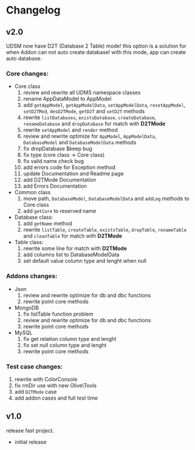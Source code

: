 # Changelog

## v2.0

UDSM now have D2T (Database 2 Table) mode! this option is a solution for when Addon can not auto create database! with this mode, app can create auto database.

### Core changes:

* Core class
  1. review and rewrite all UDMS namespace classes
  2. rename AppDataModel to AppModel
  3. add `getAppModel`, `getAppModelData`, `setAppModelData`, `resetAppModel`, `setD2TMod`, `desD2TMode`, `getD2T` and `setD2T` methods
  4. rewrite `listDatabases`, `existsDatabase`, `createDatabase`, `renameDatabase` and `dropDatabase` for match with **D2TMode**
  5. rewrite `setAppModel` and `render` method
  6. review and rewrite optimize for `AppModel`, `AppModelData`, `DatabaseModel` and `DatabaseModelData` methods
  7. fix dropDatabase $keep bug
  8. fix type (core class -> Core class)
  9. fix valid name  check bug
  10. add errors code for Exception method
  11. update Documentation and Readme page
  12. add D2TMode Documentation
  13. add Errors Documentation
* Common class
  1. move path, `DatabaseModel`, `DatabaseModelData` and `addLog` methods to Core class
  2. add `getCore` to reserved name
* Database class:
  1. add `getName` method
  2. rewrite `listTable`, `createTable`, `existsTable`, `dropTable`, `renameTable` and `cleanTable` for match with **D2TMode**
* Table class:
  1. rewrite some line for match with **D2TMode**
  2. add columns list to DatabaseModelData
  3. set default value column type and lenght when null

### Addons changes:

* Json
  1. review and rewrite optimize for db and dbc functions
  2. rewrite point core methods
* MongoDB
  1. fix listTable function problem
  2. review and rewrite optimize for db and dbc functions
  3. rewrite point core methods
* MySQL
  1. fix get relation column type and lenght
  2. fix set null column type and lenght
  3. rewrite point core methods

### Test case changes:

1. rewrite with ColorConsole
2. fix rmDir use with new Olive\\Tools
3. add `D2TMode` case
4. add addon cases and full test time

## v1.0

release fast project.

* initial release
